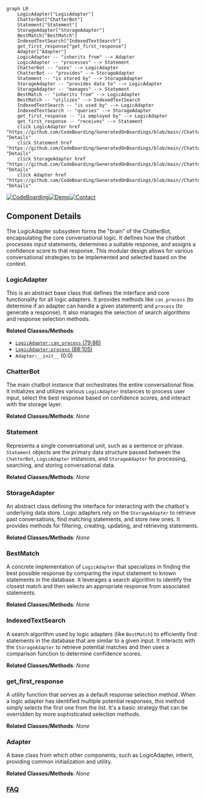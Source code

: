 ```mermaid
graph LR
    LogicAdapter["LogicAdapter"]
    ChatterBot["ChatterBot"]
    Statement["Statement"]
    StorageAdapter["StorageAdapter"]
    BestMatch["BestMatch"]
    IndexedTextSearch["IndexedTextSearch"]
    get_first_response["get_first_response"]
    Adapter["Adapter"]
    LogicAdapter -- "inherits from" --> Adapter
    LogicAdapter -- "processes" --> Statement
    ChatterBot -- "uses" --> LogicAdapter
    ChatterBot -- "provides" --> StorageAdapter
    Statement -- "is stored by" --> StorageAdapter
    StorageAdapter -- "provides data to" --> LogicAdapter
    StorageAdapter -- "manages" --> Statement
    BestMatch -- "inherits from" --> LogicAdapter
    BestMatch -- "utilizes" --> IndexedTextSearch
    IndexedTextSearch -- "is used by" --> LogicAdapter
    IndexedTextSearch -- "queries" --> StorageAdapter
    get_first_response -- "is employed by" --> LogicAdapter
    get_first_response -- "receives" --> Statement
    click LogicAdapter href "https://github.com/CodeBoarding/GeneratedOnBoardings/blob/main//ChatterBot/LogicAdapter.md" "Details"
    click Statement href "https://github.com/CodeBoarding/GeneratedOnBoardings/blob/main//ChatterBot/Statement.md" "Details"
    click StorageAdapter href "https://github.com/CodeBoarding/GeneratedOnBoardings/blob/main//ChatterBot/StorageAdapter.md" "Details"
    click Adapter href "https://github.com/CodeBoarding/GeneratedOnBoardings/blob/main//ChatterBot/Adapter.md" "Details"
```
[![CodeBoarding](https://img.shields.io/badge/Generated%20by-CodeBoarding-9cf?style=flat-square)](https://github.com/CodeBoarding/GeneratedOnBoardings)[![Demo](https://img.shields.io/badge/Try%20our-Demo-blue?style=flat-square)](https://www.codeboarding.org/demo)[![Contact](https://img.shields.io/badge/Contact%20us%20-%20contact@codeboarding.org-lightgrey?style=flat-square)](mailto:contact@codeboarding.org)

## Component Details

The LogicAdapter subsystem forms the "brain" of the ChatterBot, encapsulating the core conversational logic. It defines how the chatbot processes input statements, determines a suitable response, and assigns a confidence score to that response. This modular design allows for various conversational strategies to be implemented and selected based on the context.

### LogicAdapter
This is an abstract base class that defines the interface and core functionality for all logic adapters. It provides methods like `can_process` (to determine if an adapter can handle a given statement) and `process` (to generate a response). It also manages the selection of search algorithms and response selection methods.


**Related Classes/Methods**:

- <a href="https://github.com/gunthercox/ChatterBot/blob/master/chatterbot/logic/logic_adapter.py#L79-L86" target="_blank" rel="noopener noreferrer">`LogicAdapter:can_process` (79:86)</a>
- <a href="https://github.com/gunthercox/ChatterBot/blob/master/chatterbot/logic/logic_adapter.py#L88-L105" target="_blank" rel="noopener noreferrer">`LogicAdapter:process` (88:105)</a>
- `Adapter:__init__` (0:0)


### ChatterBot
The main chatbot instance that orchestrates the entire conversational flow. It initializes and utilizes various `LogicAdapter` instances to process user input, select the best response based on confidence scores, and interact with the storage layer.


**Related Classes/Methods**: _None_

### Statement
Represents a single conversational unit, such as a sentence or phrase. `Statement` objects are the primary data structure passed between the `ChatterBot`, `LogicAdapter` instances, and `StorageAdapter` for processing, searching, and storing conversational data.


**Related Classes/Methods**: _None_

### StorageAdapter
An abstract class defining the interface for interacting with the chatbot's underlying data store. Logic adapters rely on the `StorageAdapter` to retrieve past conversations, find matching statements, and store new ones. It provides methods for filtering, creating, updating, and retrieving statements.


**Related Classes/Methods**: _None_

### BestMatch
A concrete implementation of `LogicAdapter` that specializes in finding the best possible response by comparing the input statement to known statements in the database. It leverages a search algorithm to identify the closest match and then selects an appropriate response from associated statements.


**Related Classes/Methods**: _None_

### IndexedTextSearch
A search algorithm used by logic adapters (like `BestMatch`) to efficiently find statements in the database that are similar to a given input. It interacts with the `StorageAdapter` to retrieve potential matches and then uses a comparison function to determine confidence scores.


**Related Classes/Methods**: _None_

### get_first_response
A utility function that serves as a default response selection method. When a logic adapter has identified multiple potential responses, this method simply selects the first one from the list. It's a basic strategy that can be overridden by more sophisticated selection methods.


**Related Classes/Methods**: _None_

### Adapter
A base class from which other components, such as LogicAdapter, inherit, providing common initialization and utility.


**Related Classes/Methods**: _None_



### [FAQ](https://github.com/CodeBoarding/GeneratedOnBoardings/tree/main?tab=readme-ov-file#faq)